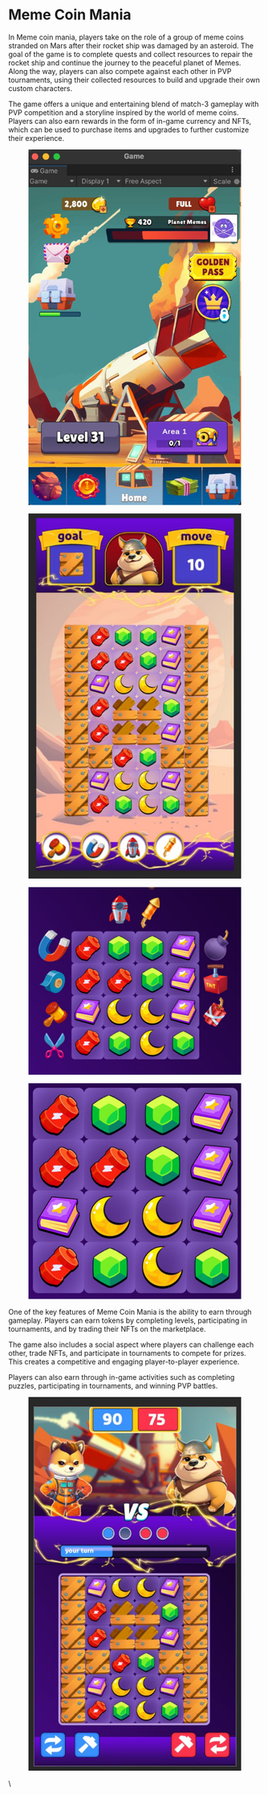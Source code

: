 # Meme Coin Mania

In Meme coin mania, players take on the role of a group of meme coins stranded on Mars after their rocket ship was damaged by an asteroid. The goal of the game is to complete quests and collect resources to repair the rocket ship and continue the journey to the peaceful planet of Memes. Along the way, players can also compete against each other in PVP tournaments, using their collected resources to build and upgrade their own custom characters.

The game offers a unique and entertaining blend of match-3 gameplay with PVP competition and a storyline inspired by the world of meme coins. Players can also earn rewards in the form of in-game currency and NFTs, which can be used to purchase items and upgrades to further customize their experience.

<div>

<figure><img src="../../.gitbook/assets/WhatsApp Image 2023-01-16 at 4.17.43 AM (2).jpeg" alt=""><figcaption></figcaption></figure>

 

<figure><img src="../../.gitbook/assets/photo_2023-01-16 23.01.47 (1).jpeg" alt=""><figcaption></figcaption></figure>

 

<figure><img src="../../.gitbook/assets/photo_2023-01-16 23.01.51.jpeg" alt=""><figcaption></figcaption></figure>

 

<figure><img src="../../.gitbook/assets/photo_2023-01-16 23.01.55.jpeg" alt=""><figcaption></figcaption></figure>

</div>

One of the key features of Meme Coin Mania is the ability to earn through gameplay. Players can earn tokens by completing levels, participating in tournaments, and by trading their NFTs on the marketplace.

The game also includes a social aspect where players can challenge each other, trade NFTs, and participate in tournaments to compete for prizes. This creates a competitive and engaging player-to-player experience.

Players can also earn through in-game activities such as completing puzzles, participating in tournaments, and winning PVP battles.&#x20;

<figure><img src="../../.gitbook/assets/photo_2023-01-16 23.48.35.jpeg" alt=""><figcaption></figcaption></figure>

\
